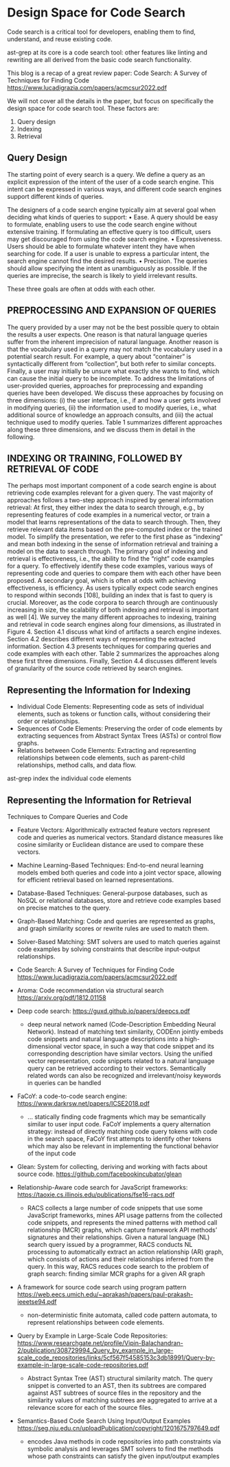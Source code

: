 # Design Space for Code Search

Code search is a critical tool for developers, enabling them to find, understand, and reuse existing code.

ast-grep at its core is a code search tool: other features like linting and rewriting are all derived from the basic code search functionality.


This blog is a recap of a great review paper: Code Search: A Survey of Techniques for Finding Code https://www.lucadigrazia.com/papers/acmcsur2022.pdf


We will not cover all the details in the paper, but focus on specifically the design space for code search tool. These factors are:
1. Query design
2. Indexing
3. Retrieval


## Query Design

The starting point of every search is a query. We define a query as an explicit expression of the
intent of the user of a code search engine. This intent can be expressed in various ways, and
different code search engines support different kinds of queries.

The designers of a code search
engine typically aim at several goal when deciding what kinds of queries to support:
• Ease. A query should be easy to formulate, enabling users to use the code search engine
without extensive training. If formulating an effective query is too difficult, users may get
discouraged from using the code search engine.
• Expressiveness. Users should be able to formulate whatever intent they have when searching
for code. If a user is unable to express a particular intent, the search engine cannot find the
desired results.
• Precision. The queries should allow specifying the intent as unambiguously as possible. If the
queries are imprecise, the search is likely to yield irrelevant results.



These three goals are often at odds with each other.


##  PREPROCESSING AND EXPANSION OF QUERIES

The query provided by a user may not be the best possible query to obtain the results a user
expects. One reason is that natural language queries suffer from the inherent imprecision of natural
language. Another reason is that the vocabulary used in a query may not match the vocabulary
used in a potential search result. For example, a query about “container” is syntactically different
from “collection”, but both refer to similar concepts. Finally, a user may initially be unsure what
exactly she wants to find, which can cause the initial query to be incomplete.
To address the limitations of user-provided queries, approaches for preprocessing and expanding
queries have been developed. We discuss these approaches by focusing on three dimensions: (i)
the user interface, i.e., if and how a user gets involved in modifying queries, (ii) the information
used to modify queries, i.e., what additional source of knowledge an approach consults, and (iii)
the actual technique used to modify queries. Table 1 summarizes different approaches along these
three dimensions, and we discuss them in detail in the following.

##  INDEXING OR TRAINING, FOLLOWED BY RETRIEVAL OF CODE

The perhaps most important component of a code search engine is about retrieving code examples
relevant for a given query. The vast majority of approaches follows a two-step approach inspired
by general information retrieval: At first, they either index the data to search through, e.g., by
representing features of code examples in a numerical vector, or train a model that learns representations of the data to search through. Then, they retrieve relevant data items based on the
pre-computed index or the trained model. To simplify the presentation, we refer to the first phase
as “indexing” and mean both indexing in the sense of information retrieval and training a model
on the data to search through.
The primary goal of indexing and retrieval is effectiveness, i.e., the ability to find the “right” code
examples for a query. To effectively identify these code examples, various ways of representing
code and queries to compare them with each other have been proposed. A secondary goal, which
is often at odds with achieving effectiveness, is efficiency. As users typically expect code search
engines to respond within seconds [108], building an index that is fast to query is crucial. Moreover,
as the code corpora to search through are continuously increasing in size, the scalability of both
indexing and retrieval is important as well [4].
We survey the many different approaches to indexing, training and retrieval in code search
engines along four dimensions, as illustrated in Figure 4. Section 4.1 discuss what kind of artifacts a
search engine indexes. Section 4.2 describes different ways of representing the extracted information.
Section 4.3 presents techniques for comparing queries and code examples with each other. Table 2
summarizes the approaches along these first three dimensions. Finally, Section 4.4 discusses different
levels of granularity of the source code retrieved by search engines.


## Representing the Information for Indexing
* Individual Code Elements: Representing code as sets of individual elements, such as tokens or function calls, without considering their order or relationships.
* Sequences of Code Elements: Preserving the order of code elements by extracting sequences from Abstract Syntax Trees (ASTs) or control flow graphs.
* Relations between Code Elements: Extracting and representing relationships between code elements, such as parent-child relationships, method calls, and data flow.

ast-grep index the individual code elements

## Representing the Information for Retrieval

Techniques to Compare Queries and Code

* Feature Vectors: Algorithmically extracted feature vectors represent code and queries as numerical vectors. Standard distance measures like cosine similarity or Euclidean distance are used to compare these vectors.
* Machine Learning-Based Techniques: End-to-end neural learning models embed both queries and code into a joint vector space, allowing for efficient retrieval based on learned representations.
* Database-Based Techniques: General-purpose databases, such as NoSQL or relational databases, store and retrieve code examples based on precise matches to the query.
* Graph-Based Matching: Code and queries are represented as graphs, and graph similarity scores or rewrite rules are used to match them.
* Solver-Based Matching: SMT solvers are used to match queries against code examples by solving constraints that describe input-output relationships.



* Code Search: A Survey of Techniques for Finding Code https://www.lucadigrazia.com/papers/acmcsur2022.pdf
* Aroma: Code recommendation via structural search https://arxiv.org/pdf/1812.01158
* Deep code search: https://guxd.github.io/papers/deepcs.pdf
  * deep neural network named (Code-Description Embedding Neural Network). Instead
of matching text similarity, CODEnn jointly embeds code snippets and natural language descriptions into a high-dimensional vector space, in such a way that code snippet and its corresponding description have similar vectors. Using the unified vector representation, code snippets related to a natural language query can be retrieved according to their vectors. Semantically related words can also be recognized and irrelevant/noisy keywords in queries can be handled
* FaCoY: a code-to-code search engine: https://www.darkrsw.net/papers/ICSE2018.pdf
  * ... statically finding code fragments which may be semantically similar to user input code. FaCoY
implements a query alternation strategy: instead of directly matching code query tokens with code in the search space, FaCoY first attempts to identify other tokens which may also be relevant in implementing the functional behavior of the input code

* Glean: System for collecting, deriving and working with facts about source code. https://github.com/facebookincubator/glean
* Relationship-Aware code search for JavaScript frameworks: https://taoxie.cs.illinois.edu/publications/fse16-racs.pdf
  * RACS collects a large number of code snippets that use some JavaScript frameworks, mines API usage patterns from the collected code snippets, and represents the mined patterns with method call relationship (MCR) graphs, which capture framework API methods’ signatures and their relationships. Given a natural language (NL) search query issued by a programmer, RACS conducts NL processing to automatically extract an action relationship (AR) graph, which consists of actions and their relationships inferred from the query. In this way, RACS reduces code search to the problem of graph search: finding similar MCR graphs for a given AR graph

* A framework for source code search using program pattern https://web.eecs.umich.edu/~aprakash/papers/paul-prakash-ieeetse94.pdf
  * non-deterministic finite automata, called code pattern automata, to represent relationships between code elements.
* Query by Example in Large-Scale Code Repositories: https://www.researchgate.net/profile/Vipin-Balachandran-2/publication/308729994_Query_by_example_in_large-scale_code_repositories/links/5cf567f54585153c3db18991/Query-by-example-in-large-scale-code-repositories.pdf
  * Abstract Syntax Tree (AST) structural similarity match. The query snippet is converted to an AST, then
its subtrees are compared against AST subtrees of source files in the repository and the similarity values of matching subtrees are aggregated to arrive at a relevance score for each of the source files.

* Semantics-Based Code Search Using Input/Output Examples https://seg.nju.edu.cn/uploadPublication/copyright/1201675797649.pdf
  *  encodes Java methods in code repositories into path constraints via symbolic analysis and leverages SMT solvers to
find the methods whose path constraints can satisfy the given input/output examples
